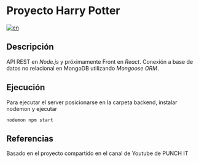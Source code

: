 # Proyecto Harry Potter
[![en](https://img.shields.io/badge/lang-en-red.svg)](https://github.com/ezebinker/harrypotter/blob/master/README.en.md)

## Descripción 

API REST en *Node.js* y próximamente Front en *React*. 
Conexión a base de datos no relacional en MongoDB utilizando *Mongoose ORM*.

## Ejecución 

Para ejecutar el server posicionarse en la carpeta backend, instalar nodemon y ejecutar 

`nodemon npm start `

## Referencias

Basado en el proyecto compartido en el canal de Youtube de PUNCH IT
